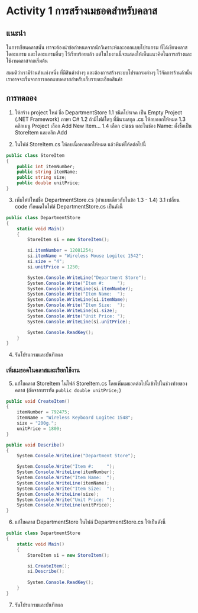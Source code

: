 # Activity 1 การสร้างเมธอดสำหรับคลาส

##  แนะนำ
ในการเขียนคลาสนั้น เราจะต้องนำข้อกำหนดจากนักวิเคราะห์และออกแบบโปรแกรม ที่ได้เขียนคลาสไดอะแกรม และไดอะแกรมอื่นๆ ไว้เรียบร้อยแล้ว แต่ในใบงานนี้จะแสดงให้เห็นแนวคิดในการสร้างและใช้งานคลาสจากเริ่มต้น

สมมติว่าเรามีร้านค้าแห่งหนึ่ง ที่มีสินค้าต่างๆ และต้องการสร้างระบบโปรแกรมต่างๆ ไว้จัดการร้านค้านั้น เราอาจจะเริ่มจากการออกแบบคลาสสำหรับเก็บรายละเอียดสินค้า 

## การทดลอง
1. ให้สร้าง project ใหม่ ชื่อ DepartmentStore 
   1.1 ชนิดโปรเจค เป็น Empty Project (.NET Framework) ภาษา C#
   1.2 ถ้ามีไฟล์ใดๆ ที่มีนามสกุล .cs ให้ลบออกให้หมด
   1.3 คลิกเมนู Project เลือก Add New Item...
   1.4 เลือก class และในช่อง Name: ตั้งชื่อเป็น StoreItem และคลิก Add

2. ในไฟล์ StoreItem.cs ให้ลบเนื้อหาออกให้หมด แล้วพิมพ์โค้ดต่อไปนี้

``` C# 
public class StoreItem
{
    public int itemNumber;
    public string itemName;
    public string size;
    public double unitPrice;
}

```

3. เพิ่มไฟล์ใหม่ชื่อ DepartmentStore.cs (ทำแบบเดียวกับในข้อ 1.3 - 1.4)
    3.1 เปลี่ยน code ทั้งหมดในไฟล์ DepartmentStore.cs เป็นดังนี้

```C#
public class DepartmentStore
{
    static void Main()
    {
        StoreItem si = new StoreItem();

        si.itemNumber = 12081254;
        si.itemName = "Wireless Mouse Logitec 1542";
        si.size = "4";
        si.unitPrice = 1250;

        System.Console.WriteLine("Department Store");
        System.Console.Write("Item #:     ");
        System.Console.WriteLine(si.itemNumber);
        System.Console.Write("Item Name:  ");
        System.Console.WriteLine(si.itemName);
        System.Console.Write("Item Size:  ");
        System.Console.WriteLine(si.size);
        System.Console.Write("Unit Price: ");
        System.Console.WriteLine(si.unitPrice);

        System.Console.ReadKey();
    }
}
```

4. รันโปรแกรมและบันทึกผล

###  เพิ่มเมธอดในคลาสและเรียกใช้งาน

5. แก้ไขคลาส StoreItem ในไฟล์ StoreItem.cs โดยเพิ่มเมธอดต่อไปนี้เข้าไปในช่วงท้ายของคลาส  (ถัดจากบรรทัด ```public double unitPrice;```)

``` C#
public void CreateItem()
{
    itemNumber = 792475;
    itemName = "Wireless Keyboard Logitec 1548";
    size = "200g.";
    unitPrice = 1800;
}

public void Describe()
{
    System.Console.WriteLine("Department Store");

    System.Console.Write("Item #:     ");
    System.Console.WriteLine(itemNumber);
    System.Console.Write("Item Name:  ");
    System.Console.WriteLine(itemName);
    System.Console.Write("Item Size:  ");
    System.Console.WriteLine(size);
    System.Console.Write("Unit Price: ");
    System.Console.WriteLine(unitPrice);
}
```

6. แก้ไขคลาส DepartmentStore ในไฟล์ DepartmentStore.cs ให้เป็นดังนี้

```C#
public class DepartmentStore
{
    static void Main()
    {
        StoreItem si = new StoreItem();

        si.CreateItem();
        si.Describe();
        
        System.Console.ReadKey();
    }
}
```

7. รันโปรแกรมและบันทึกผล
